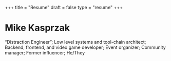 +++
title = "Resume"
draft = false
type = "resume"
+++
# Mike Kasprzak
“Distraction Engineer”; Low level systems and tool-chain architect;
Backend, frontend, and video game developer; Event organizer;
Community manager; Former influencer; He/They